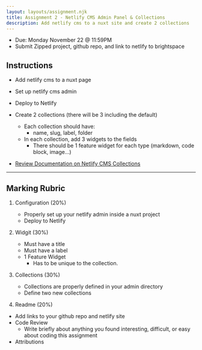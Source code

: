 ```yaml
---
layout: layouts/assignment.njk
title: Assignment 2 - Netlify CMS Admin Panel & Collections
description: Add netlify cms to a nuxt site and create 2 collections
---
```

- Due: Monday November 22 @ 11:59PM
- Submit Zipped project, github repo, and link to netlify to brightspace

## Instructions
- Add netlify cms to a nuxt page
- Set up netlify cms admin
- Deploy to Netlify

- Create 2 collections (there will be 3 including the default)
  - Each collection should have:
    - name, slug, label, folder
  - In each collection, add 3 widgets to the fields
    - There should be 1 feature widget for each type (markdown, code block, image...)
- [Review Documentation on Netlify CMS Collections](https://www.netlifycms.org/docs/collection-types/)

---

## Marking Rubric

1. Configuration (20%)
    - Properly set up your netlify admin inside a nuxt project
    - Deploy to Netlify

2. Widgit (30%)
    - Must have a title
    - Must have a label
    - 1 Feature Widget
      - Has to be unique to the collection.

3. Collections (30%)
    - Collections are properly defined in your admin directory 
    - Define two new collections

4. Readme (20%)
- Add links to your github repo and netlify site
- Code Review
  - Write briefly about anything you found interesting, difficult, or easy about coding this assignment
- Attributions
